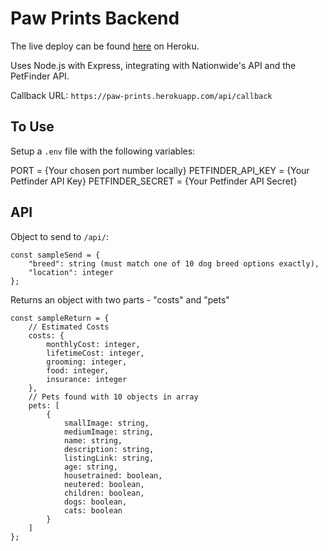 # Paw Prints Backend

The live deploy can be found [here](https://paw-prints.herokuapp.com/) on Heroku.

Uses Node.js with Express, integrating with Nationwide's API and the PetFinder API.

Callback URL: `https://paw-prints.herokuapp.com/api/callback`

## To Use

Setup a `.env` file with the following variables:

PORT = {Your chosen port number locally}
PETFINDER_API_KEY = {Your Petfinder API Key}
PETFINDER_SECRET = {Your Petfinder API Secret}


## API

Object to send to `/api/`:

```
const sampleSend = {
    "breed": string (must match one of 10 dog breed options exactly),
    "location": integer
};
```

Returns an object with two parts - "costs" and "pets"

```
const sampleReturn = {
    // Estimated Costs
    costs: {
        monthlyCost: integer,
        lifetimeCost: integer,
        grooming: integer,
        food: integer,
        insurance: integer
    },
    // Pets found with 10 objects in array
    pets: [
        {
            smallImage: string,
            mediumImage: string,
            name: string,
            description: string,
            listingLink: string,
            age: string,
            housetrained: boolean,
            neutered: boolean,
            children: boolean,
            dogs: boolean,
            cats: boolean
        }
    ]
};
```

